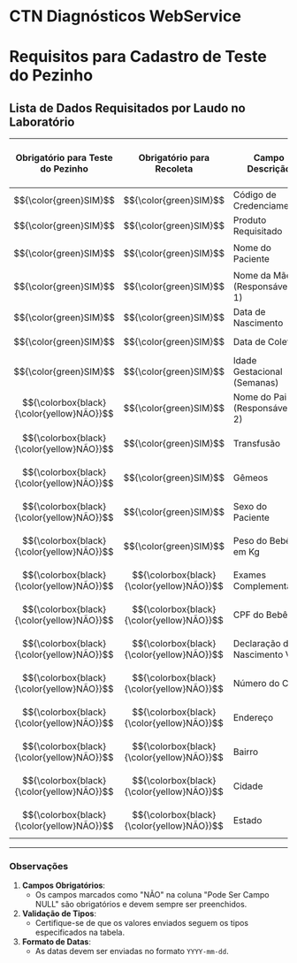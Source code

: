 # CTN Diagnósticos WebService

# **Requisitos para Cadastro de Teste do Pezinho**

## **Lista de Dados Requisitados por Laudo no Laboratório**

| **Obrigatório para Teste do Pezinho** | **Obrigatório para Recoleta** | **Campo Descrição**                  | **Codinome no Sistema**        | **Tipo**                                 | **Pode Ser Campo NULL** |
|---------------------------------------|--------------------------------|---------------------------------------|---------------------------------|------------------------------------------|--------------------------|
| $${\color{green}SIM}$$                                   | $${\color{green}SIM}$$                            | Código de Credenciamento             | `codigoCredenciado`            | `INT`                                   | NÃO                      |
| $${\color{green}SIM}$$                                   | $${\color{green}SIM}$$                            | Produto Requisitado                  | `codigoProduto`                | `INT`                                   | NÃO                      |
| $${\color{green}SIM}$$                                   | $${\color{green}SIM}$$                            | Nome do Paciente                     | `nome`                         | `VARCHAR(max 250 dígitos)`              | NÃO                      |
| $${\color{green}SIM}$$                                   | $${\color{green}SIM}$$                            | Nome da Mãe (Responsável Nº 1)       | `nomeResponsavel`              | `VARCHAR(max 250 dígitos)`              | NÃO                      |
| $${\color{green}SIM}$$                                   | $${\color{green}SIM}$$                            | Data de Nascimento                   | `dataNascimento`               | `DATE(YYYY-mm-dd)`                      | NÃO                      |
| $${\color{green}SIM}$$                                   | $${\color{green}SIM}$$                            | Data de Coleta                       | `dataColeta`                   | `DATE(YYYY-mm-dd)`                      | NÃO                      |
| $${\color{green}SIM}$$                                   | $${\color{green}SIM}$$                            | Idade Gestacional (Semanas)          | `ig`                           | `INT`                                   | NÃO                      |
| $${\colorbox{black}{\color{yellow}NÃO}}$$                                   | $${\color{green}SIM}$$                            | Nome do Pai (Responsável Nº 2)       | `nomeResponsavelDois`          | `VARCHAR(max 250 dígitos)`              | SIM                      |
| $${\colorbox{black}{\color{yellow}NÃO}}$$                                   | $${\color{green}SIM}$$                            | Transfusão                           | `transfusao`                   | `BOOLEAN (1 ou 0)`                      | SIM                      |
| $${\colorbox{black}{\color{yellow}NÃO}}$$                                   | $${\color{green}SIM}$$                            | Gêmeos                               | `gemeos`                       | `BOOLEAN (1 ou 0)`                      | SIM                      |
| $${\colorbox{black}{\color{yellow}NÃO}}$$                                   | $${\color{green}SIM}$$                            | Sexo do Paciente                     | `sexo`                         | `CHAR(max 1 dígito)` – “M” ou “F”       | SIM                      |
| $${\colorbox{black}{\color{yellow}NÃO}}$$                                   | $${\color{green}SIM}$$                            | Peso do Bebê em Kg                   | `pesoDoBebe`                   | `FLOAT`                                 | SIM                      |
| $${\colorbox{black}{\color{yellow}NÃO}}$$                                   | $${\colorbox{black}{\color{yellow}NÃO}}$$                            | Exames Complementares                | `exames`                       | `ARRAY(INT)`                            | SIM                      |
| $${\colorbox{black}{\color{yellow}NÃO}}$$                                   | $${\colorbox{black}{\color{yellow}NÃO}}$$                            | CPF do Bebê                          | `cpfDoBebe`                    | `VARCHAR(max 11 dígitos)`               | SIM                      |
| $${\colorbox{black}{\color{yellow}NÃO}}$$                                   | $${\colorbox{black}{\color{yellow}NÃO}}$$                            | Declaração de Nascimento Vivo        | `declaracaoNascimentoVivo`     | `VARCHAR(max 100 dígitos)`              | SIM                      |
| $${\colorbox{black}{\color{yellow}NÃO}}$$                                   | $${\colorbox{black}{\color{yellow}NÃO}}$$                            | Número do CEP                        | `cep`                          | `VARCHAR(max 8 dígitos)`                | SIM                      |
| $${\colorbox{black}{\color{yellow}NÃO}}$$                                   | $${\colorbox{black}{\color{yellow}NÃO}}$$                            | Endereço                             | `endereco`                     | `VARCHAR(max 250 dígitos)`              | SIM                      |
| $${\colorbox{black}{\color{yellow}NÃO}}$$                                   | $${\colorbox{black}{\color{yellow}NÃO}}$$                            | Bairro                               | `bairro`                       | `VARCHAR(max 250 dígitos)`              | SIM                      |
| $${\colorbox{black}{\color{yellow}NÃO}}$$                                   | $${\colorbox{black}{\color{yellow}NÃO}}$$                            | Cidade                               | `cidade`                       | `VARCHAR(max 250 dígitos)`              | SIM                      |
| $${\colorbox{black}{\color{yellow}NÃO}}$$                                   | $${\colorbox{black}{\color{yellow}NÃO}}$$                            | Estado                               | `estado`                       | `CHAR(max 2 dígitos)`                   | SIM                      |

---

### **Observações**
1. **Campos Obrigatórios**:
   - Os campos marcados como "NÃO" na coluna "Pode Ser Campo NULL" são obrigatórios e devem sempre ser preenchidos.
2. **Validação de Tipos**:
   - Certifique-se de que os valores enviados seguem os tipos especificados na tabela.
3. **Formato de Datas**:
   - As datas devem ser enviadas no formato `YYYY-mm-dd`.
